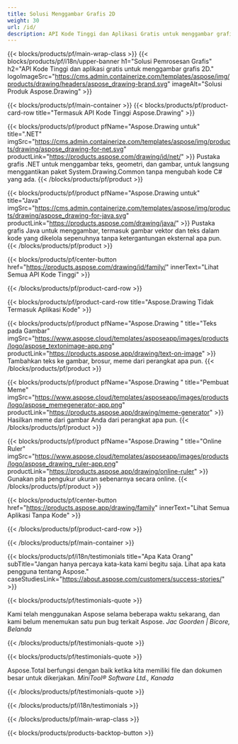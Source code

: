 ```yaml
---
title: Solusi Menggambar Grafis 2D 
weight: 30
url: /id/
description: API Kode Tinggi dan Aplikasi Gratis untuk menggambar grafis 2D. Kemampuan untuk menggambar teks, garis, kurva, dan gambar serta mengonversi gambar ke format berbeda.
---
```


{{< blocks/products/pf/main-wrap-class >}}
{{< blocks/products/pf/i18n/upper-banner h1="Solusi Pemrosesan Grafis" h2="API Kode Tinggi dan aplikasi gratis untuk menggambar grafis 2D." logoImageSrc="https://cms.admin.containerize.com/templates/aspose/img/products/drawing/headers/aspose_drawing-brand.svg" imageAlt="Solusi Produk Aspose.Drawing" >}}

{{< blocks/products/pf/main-container >}}
{{< blocks/products/pf/product-card-row title="Termasuk API Kode Tinggi Aspose.Drawing" >}}

{{< blocks/products/pf/product pfName="Aspose.Drawing untuk" title=".NET" imgSrc="https://cms.admin.containerize.com/templates/aspose/img/products/drawing/aspose_drawing-for-net.svg" productLink="https://products.aspose.com/drawing/id/net/" >}}
Pustaka grafis .NET untuk menggambar teks, geometri, dan gambar, untuk langsung menggantikan paket System.Drawing.Common tanpa mengubah kode C# yang ada.
{{< /blocks/products/pf/product >}}

{{< blocks/products/pf/product pfName="Aspose.Drawing untuk" title="Java" imgSrc="https://cms.admin.containerize.com/templates/aspose/img/products/drawing/aspose_drawing-for-java.svg" productLink="https://products.aspose.com/drawing/java/" >}}
Pustaka grafis Java untuk menggambar, termasuk gambar vektor dan teks dalam kode yang dikelola sepenuhnya tanpa ketergantungan eksternal apa pun.
{{< /blocks/products/pf/product >}}

{{< blocks/products/pf/center-button href="https://products.aspose.com/drawing/id/family/" innerText="Lihat Semua API Kode Tinggi" >}}

{{< /blocks/products/pf/product-card-row >}}

{{< blocks/products/pf/product-card-row title="Aspose.Drawing Tidak Termasuk Aplikasi Kode" >}}

{{< blocks/products/pf/product pfName="Aspose.Drawing " title="Teks pada Gambar" imgSrc="https://www.aspose.cloud/templates/asposeapp/images/products/logo/aspose_textonimage-app.png" productLink="https://products.aspose.app/drawing/text-on-image" >}}
Tambahkan teks ke gambar, brosur, meme dari perangkat apa pun.
{{< /blocks/products/pf/product >}}

{{< blocks/products/pf/product pfName="Aspose.Drawing " title="Pembuat Meme" imgSrc="https://www.aspose.cloud/templates/asposeapp/images/products/logo/aspose_memegenerator-app.png" productLink="https://products.aspose.app/drawing/meme-generator" >}}
Hasilkan meme dari gambar Anda dari perangkat apa pun.
{{< /blocks/products/pf/product >}}

{{< blocks/products/pf/product pfName="Aspose.Drawing " title="Online Ruler" imgSrc="https://www.aspose.cloud/templates/asposeapp/images/products/logo/aspose_drawing_ruler-app.png" productLink="https://products.aspose.app/drawing/online-ruler" >}}
Gunakan pita pengukur ukuran sebenarnya secara online.
{{< /blocks/products/pf/product >}}

{{< blocks/products/pf/center-button href="https://products.aspose.app/drawing/family" innerText="Lihat Semua Aplikasi Tanpa Kode" >}}

{{< /blocks/products/pf/product-card-row >}}

{{< /blocks/products/pf/main-container >}}

{{< blocks/products/pf/i18n/testimonials title="Apa Kata Orang" subTitle="Jangan hanya percaya kata-kata kami begitu saja. Lihat apa kata pengguna tentang Aspose." caseStudiesLink="https://about.aspose.com/customers/success-stories/" >}}

{{< blocks/products/pf/testimonials-quote >}}
<p class="first">
 Kami telah menggunakan Aspose selama beberapa waktu sekarang, dan kami belum menemukan satu pun bug terkait Aspose.
 <em>
  Jac Goorden | Bicore, Belanda
 </em>
</p>

{{< /blocks/products/pf/testimonials-quote >}}

{{< blocks/products/pf/testimonials-quote >}}
<p class="second">
 Aspose.Total berfungsi dengan baik ketika kita memiliki file dan dokumen besar untuk dikerjakan.
 <em>
  MiniTool® Software Ltd., Kanada
 </em>
</p>

{{< /blocks/products/pf/testimonials-quote >}}

{{< /blocks/products/pf/i18n/testimonials >}}

{{< /blocks/products/pf/main-wrap-class >}}

{{< blocks/products/products-backtop-button >}}
